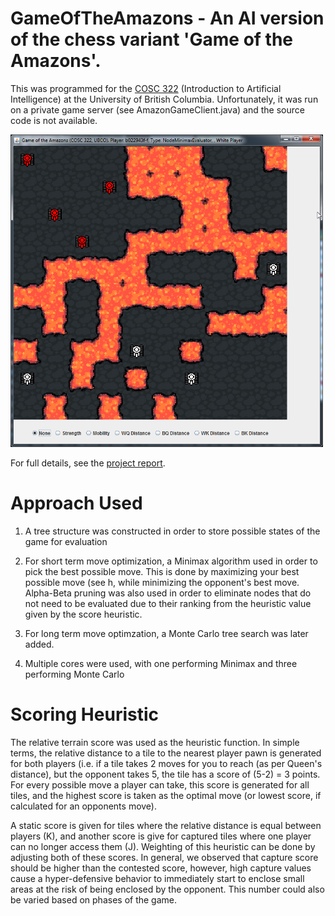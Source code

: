 # GameOfTheAmazons - An AI version of the chess variant 'Game of the Amazons'. 

This was programmed for the [COSC 322](http://www.calendar.ubc.ca/okanagan/courses.cfm?code=COSC
) (Introduction to Artificial Intelligence) at the University of British Columbia. Unfortunately, it was run on a private game server (see AmazonGameClient.java) and the source code is not available.

<img src="https://github.com/knacko/GameOfTheAmazons/blob/f94ffe94be6537fe880a346caafd99f084c136a5/GameOfTheAmazons_Game.png" width="500"/>

For full details, see the [project report](https://github.com/knacko/GameOfTheAmazons/blob/main/GameOfTheAmazons_Report.pdf). 

# Approach Used
1. A tree structure was constructed in order to store possible states of the game for evaluation

2. For short term move optimization, a Minimax algorithm used in order to pick the best possible move. This is done by maximizing your best possible move (see h, while minimizing the opponent's best move. Alpha-Beta pruning was also used in order to eliminate nodes that do not need to be evaluated due to their ranking from the heuristic value given by the score heuristic.

3. For long term move optimzation, a Monte Carlo tree search was later added. 

4. Multiple cores were used, with one performing Minimax and three performing Monte Carlo

# Scoring Heuristic
The relative terrain score was used as the heuristic function. In simple terms, the relative distance to a tile to the nearest player pawn is generated for both players (i.e. if a tile takes 2 moves for you to reach (as per Queen's distance), but the opponent takes 5, the tile has a score of (5-2) = 3 points. For every possible move a player can take, this score is generated for all tiles, and the highest score is taken as the optimal move (or lowest score, if calculated for an opponents move).

A static score is given for tiles where the relative distance is equal between players (K), and another score is give for captured tiles where one player can no longer access them (J). Weighting of this heuristic can be done by adjusting both of these scores. In general, we observed that capture score should be higher than the contested score, however, high capture values cause a hyper-defensive behavior to immediately start to enclose small areas at the risk of being enclosed by the opponent. This number could also be varied based on phases of the game.
